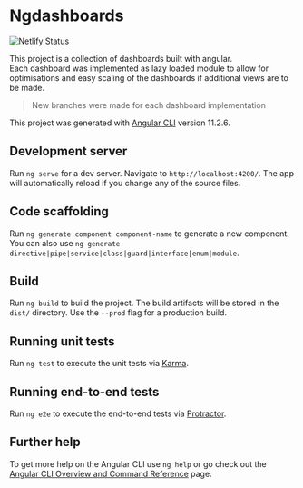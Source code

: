 # Ngdashboards

[![Netlify Status](https://api.netlify.com/api/v1/badges/07547615-f6df-4bea-88da-c0d4d3a819e3/deploy-status)](https://app.netlify.com/sites/ngdashboards/deploys)

This project is a collection of dashboards built with angular.  
Each dashboard was implemented as lazy loaded module to allow for optimisations and easy scaling of the dashboards if additional views are to be made.

> New branches were made for each dashboard implementation

This project was generated with [Angular CLI](https://github.com/angular/angular-cli) version 11.2.6.

## Development server

Run `ng serve` for a dev server. Navigate to `http://localhost:4200/`. The app will automatically reload if you change any of the source files.

## Code scaffolding

Run `ng generate component component-name` to generate a new component. You can also use `ng generate directive|pipe|service|class|guard|interface|enum|module`.

## Build

Run `ng build` to build the project. The build artifacts will be stored in the `dist/` directory. Use the `--prod` flag for a production build.

## Running unit tests

Run `ng test` to execute the unit tests via [Karma](https://karma-runner.github.io).

## Running end-to-end tests

Run `ng e2e` to execute the end-to-end tests via [Protractor](http://www.protractortest.org/).

## Further help

To get more help on the Angular CLI use `ng help` or go check out the [Angular CLI Overview and Command Reference](https://angular.io/cli) page.
